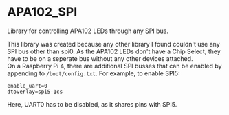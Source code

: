 # APA102_SPI
Library for controlling APA102 LEDs through any SPI bus.

This library was created because any other library I found couldn't use any SPI bus other than spi0. As the APA102 LEDs don't have a Chip Select, they have to be on a seperate bus without any other devices attached.  
On a Raspberry Pi 4, there are additional SPI busses that can be enabled by appending to `/boot/config.txt`. For example, to enable SPI5:
```
enable_uart=0
dtoverlay=spi5-1cs
```
Here, UART0 has to be disabled, as it shares pins with SPI5.
